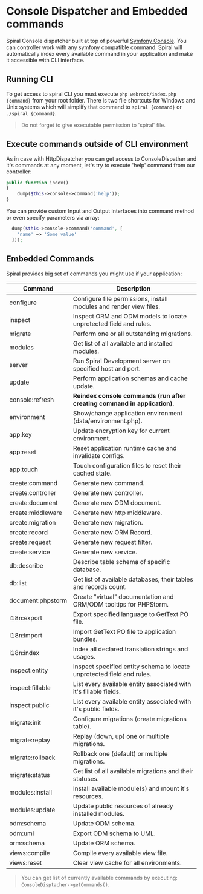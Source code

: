 # Console Dispatcher and Embedded commands
Spiral Console dispatcher built at top of powerful [Symfony Console](http://symfony.com/doc/current/components/console/introduction.html). You can controller work with 
any symfony compatible command. Spiral will automatically index every available command in your application and make it accessible with CLI interface.

## Running CLI
To get access to spiral CLI you must execute `php webroot/index.php {command}` from your root folder. There is two file shortcuts for Windows and Unix systems which will
simplify that command to `spiral {command}` or `./spiral {command}`.

> Do not forget to give executable permission to 'spiral' file.

## Execute commands outside of CLI environment
As in case with HttpDispatcher you can get access to ConsoleDispather and it's commands at any moment, let's try to execute 'help' command from our controller:

```php
public function index()
{
    dump($this->console->command('help'));
}
```

You can provide custom Input and Output interfaces into command method or even specify parameters via array:

```php
  dump($this->console->command('command', [
    'name' => 'Some value' 
  ]));
```

## Embedded Commands
Spiral provides big set of commands you might use if your application:

| Command            | Description                                                              |
| ---                | ---                                                                      |
| configure          | Configure file permissions, install modules and render view files.       |    
| inspect            | Inspect ORM and ODM models to locate unprotected field and rules.        |
| migrate            | Perform one or all outstanding migrations.                               |
| modules            | Get list of all available and installed modules.                         |
| server             | Run Spiral Development server on specified host and port.                |
| update             | Perform application schemas and cache update.                            |
| console:refresh    | **Reindex console commands (run after creating command in application).**|
| environment        | Show/change application environment (data/environment.php).              |
| app:key            | Update encryption key for current environment.                           |
| app:reset          | Reset application runtime cache and invalidate configs.                  |
| app:touch          | Touch configuration files to reset their cached state.                   |
| create:command     | Generate new command.                                                    |
| create:controller  | Generate new controller.                                                 |
| create:document    | Generate new ODM document.                                               |
| create:middleware  | Generate new http middleware.                                            |
| create:migration   | Generate new migration.                                                  |
| create:record      | Generate new ORM Record.                                                 |
| create:request     | Generate new request filter.                                             |
| create:service     | Generate new service.                                                    |
| db:describe        | Describe table schema of specific database.                              |
| db:list            | Get list of available databases, their tables and records count.         |
| document:phpstorm  | Create "virtual" documentation and ORM/ODM tooltips for PHPStorm.        |
| i18n:export        | Export specified language to GetText PO file.                            |
| i18n:import        | Import GetText PO file to application bundles.                           |
| i18n:index         | Index all declared translation strings and usages.                       |
| inspect:entity     | Inspect specified entity schema to locate unprotected field and rules.   |
| inspect:fillable   | List every available entity associated with it's fillable fields.        |
| inspect:public     | List every available entity associated with it's public fields.          |
| migrate:init       | Configure migrations (create migrations table).                          |
| migrate:replay     | Replay (down, up) one or multiple migrations.                            |
| migrate:rollback   | Rollback one (default) or multiple migrations.                           |
| migrate:status     | Get list of all available migrations and their statuses.                 |
| modules:install    | Install available module(s) and mount it's resources.                    |
| modules:update     | Update public resources of already installed modules.                    |
| odm:schema         | Update ODM schema.                                                       |
| odm:uml            | Export ODM schema to UML.                                                |
| orm:schema         | Update ORM schema.                                                       |
| views:compile      | Compile every available view file.                                       |
| views:reset        | Clear view cache for all environments.                                   |

> You can get list of currently available commands by executing: `ConsoleDisptacher->getCommands()`.
